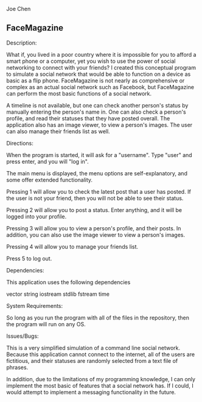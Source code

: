 Joe Chen

FaceMagazine
---------------

Description:

What if, you lived in a poor country where it is impossible for you to afford a smart phone or a computer, yet you wish to use the power of social networking to connect with your friends? I created this conceptual program to simulate a social network that would be able to function on a device as basic as a flip phone. FaceMagazine is not nearly as comprehensive or complex as an actual social network such as Facebook, but FaceMagazine can perform the most basic functions of a social network. 

A timeline is not available, but one can check another person's status by manually entering the person's name in. One can also check a person's profile, and read their statuses that they have posted overall. The application also has an image viewer, to view a person's images. The user can also manage their friends list as well.


Directions:

When the program is started, it will ask for a "username". Type "user" and press enter, and you will "log in".

The main menu is displayed, the menu options are self-explanatory, and some offer extended functionality.

Pressing 1 will allow you to check the latest post that a user has posted. If the user is not your friend, then you will not be able to see their status.

Pressing 2 will allow you to post a status. Enter anything, and it will be logged into your profile.

Pressing 3 will allow you to view a person's profile, and their posts. In addition, you can also use the image viewer to view a person's images.

Pressing 4 will allow you to manage your friends list.

Press 5 to log out. 


Dependencies:

This application uses the following dependencies

vector
string
iostream
stdlib
fstream
time


System Requirements:

So long as you run the program with all of the files in the repository, then the program will run on any OS.


Issues/Bugs:

This is a very simplified simulation of a command line social network. Because this application cannot connect to the internet, all of the users are fictitious, and their statuses are randomly selected from a text file of phrases.

In addition, due to the limitations of my programming knowledge, I can only implement the most basic of features that a social network has. If I could, I would attempt to implement a messaging functionality in the future.
